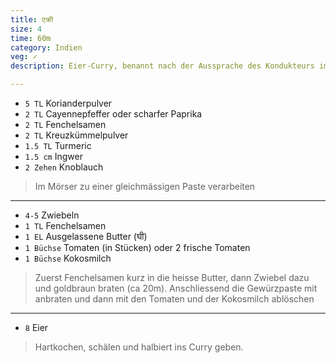 ```yaml
---
title: एक्री
size: 4
time: 60m
category: Indien
veg: ✓
description: Eier-Curry, benannt nach der Aussprache des Kondukteurs im Gorakhpur-Delhi Express; inspiriert von Camellia Panjabi's *50 Great Curries of India* 

---
```


- `5 TL` Korianderpulver
- `2 TL` Cayennepfeffer oder scharfer Paprika
- `2 TL` Fenchelsamen
- `2 TL` Kreuzkümmelpulver
- `1.5 TL` Turmeric
- `1.5 cm` Ingwer
- `2 Zehen` Knoblauch

> Im Mörser zu einer gleichmässigen Paste verarbeiten

---

- `4-5` Zwiebeln
- `1 TL` Fenchelsamen
- `1 EL` Ausgelassene Butter (घी)
- `1 Büchse` Tomaten (in Stücken) oder 2 frische Tomaten
- `1 Büchse` Kokosmilch

> Zuerst Fenchelsamen kurz in die heisse Butter, dann Zwiebel dazu und goldbraun braten (ca 20m). Anschliessend die Gewürzpaste mit anbraten und dann mit den Tomaten und der Kokosmilch ablöschen

---

* `8` Eier

> Hartkochen, schälen und halbiert ins Curry geben.
